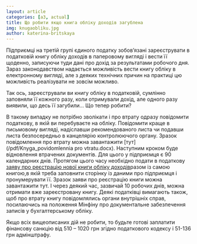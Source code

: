 ```yaml
---
layout: article
categories: [a3, actual]
title: Що робити якщо книга обліку доходів загублена
img: knugaobliku.jpg
author: katerina-britskaya
---
```

Підприємці на третій групі єдиного податку зобов’язані зареєструвати в податковій книгу обліку доходів в паперовому вигляді і вести її 
щоденно, записуючи туди дані про дохід за результатами робочого дня. Зараз законодавством надається можливість вести книгу обліку в 
електронному вигляді, але з деяких технічних причин  на практиці цю можливість реалізувати не зовсім можливо. 

Так ось, зареєстрували ви книгу обліку в податковій, сумлінно заповняли її кожного разу, коли отримували дохід, але одного разу виявили, 
що десь її загубили… Що тепер робити? 

В такому випадку не потрібно зволікати і про втрату одразу повідомити податкову, в якій ви перебуваєте на обліку. Повідомити краще в 
письмовому вигляді, надіславши рекомендованого листа чи подавши листа безпосередньо в канцелярію контролюючого органу. Зразок 
повідомлення про втрату можна завантажити [тут](/pdf/Knyga_povidomlennia pro vtratu.docx). Наступним кроком буде відновлення втрачених документів. Для цього у підприємця є 90 календарних днів. Протягом цього часу необхідно подати в податкову [заяву про реєстрацію нової книги обліку доходів](/pdf/knygaReestracia.docx)разом із самою книгою,в якій треба заповнити сторінку із даними про підприємця і пронумерувати її. Зразок заяви про реєстрацію книги можна завантажити тут.  І 
через деякий час, зазвичай 10 робочих днів, можна отримати вже зареєстровану книгу. Деякі податківці вимагають також, щоб про втрату 
книгу повідомлялись органи внутрішніх справ, посилаючись на положення Мінфіну про документальне забезпечення записів у бухгалтерському 
обліку. 

Якщо всіх вищеописаних дій не робити,  то будьте готові заплатити фінансову санкцію від 510 – 1020 грн згідно податкового кодексу і 
51-136 грн адмінштрафу.  
